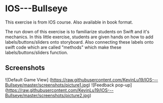 # IOS---Bullseye
This exercise is from IOS course. Also available in book format. 

The run down of this exercise is to familiarize students on Swift and it's mechanics. In this little exercise, students are 
given hands on how to add labels/buttons/sliders onto storyboard. Also connecting these labels onto swift code which are called
"methods" which make these labels/buttons/sliders function.

## Screenshots
![Default Game View] (https://raw.githubusercontent.com/KevinLu19/IOS---Bullseye/master/screenshots/picture1.jpg)
![Feedback pop-up] (https://raw.githubusercontent.com/KevinLu19/IOS---Bullseye/master/screenshots/picture2.jpg)
